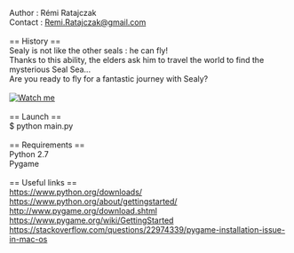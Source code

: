 Author  : Rémi Ratajczak <br/>
Contact : Remi.Ratajczak@gmail.com <br/>
<br/>
== History == <br/>
Sealy is not like the other seals : he can fly! <br/>
Thanks to this ability, the elders ask him to travel the world to find the mysterious Seal Sea... <br/>
Are you ready to fly for a fantastic journey with Sealy? <br/>
<br/>
[![Watch me](https://img.youtube.com/vi/3ZQwRB19KwM/0.jpg)](https://www.youtube.com/watch?v=3ZQwRB19KwM "Watch me") <br/>
<br/>
== Launch == <br/>
$ python main.py <br/>
<br/>
== Requirements == <br/>
Python 2.7 <br/>
Pygame <br/>
<br/>
== Useful links == <br/>
https://www.python.org/downloads/ <br/>
https://www.python.org/about/gettingstarted/ <br/>
http://www.pygame.org/download.shtml <br/>
https://www.pygame.org/wiki/GettingStarted <br/>
https://stackoverflow.com/questions/22974339/pygame-installation-issue-in-mac-os <br/>
